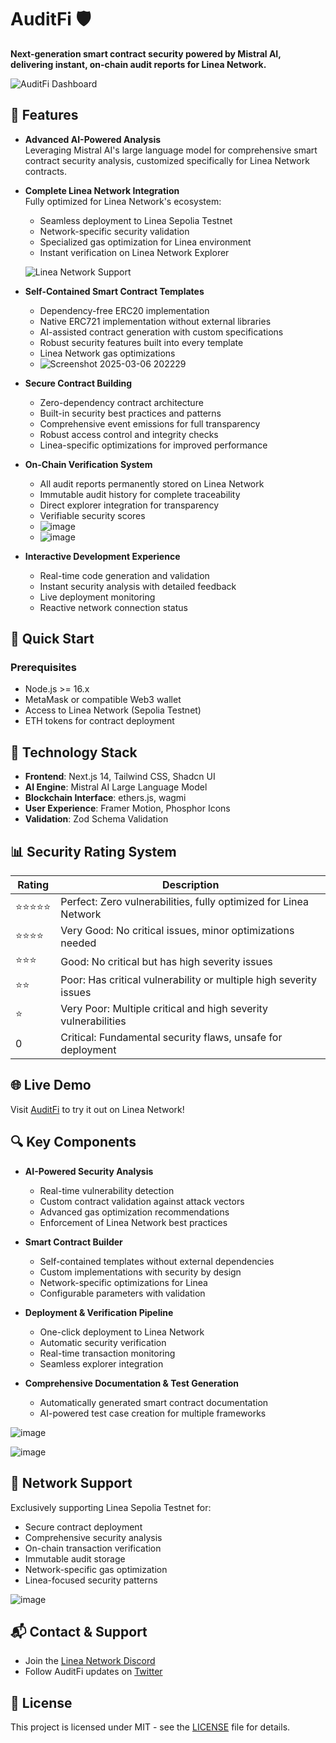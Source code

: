 # AuditFi 🛡️

**Next-generation smart contract security powered by Mistral AI, delivering instant, on-chain audit reports for Linea Network.**

![AuditFi Dashboard](https://github.com/user-attachments/assets/f35a7bc8-3a5a-43a3-a931-1cae9facf9bf)

## 🌟 Features

- **Advanced AI-Powered Analysis**  
  Leveraging Mistral AI's large language model for comprehensive smart contract security analysis, customized specifically for Linea Network contracts.

- **Complete Linea Network Integration**  
  Fully optimized for Linea Network's ecosystem:
  - Seamless deployment to Linea Sepolia Testnet
  - Network-specific security validation
  - Specialized gas optimization for Linea environment
  - Instant verification on Linea Network Explorer
  
  ![Linea Network Support](https://github.com/user-attachments/assets/e14ab2ae-90b1-43aa-ab08-c931eb42045d)

- **Self-Contained Smart Contract Templates**
  - Dependency-free ERC20 implementation
  - Native ERC721 implementation without external libraries
  - AI-assisted contract generation with custom specifications
  - Robust security features built into every template
  - Linea Network gas optimizations
  - ![Screenshot 2025-03-06 202229](https://github.com/user-attachments/assets/9208b0bb-8b01-46ce-9227-6042d38ddde6)

- **Secure Contract Building**
  - Zero-dependency contract architecture
  - Built-in security best practices and patterns
  - Comprehensive event emissions for full transparency
  - Robust access control and integrity checks
  - Linea-specific optimizations for improved performance

- **On-Chain Verification System**  
  - All audit reports permanently stored on Linea Network
  - Immutable audit history for complete traceability
  - Direct explorer integration for transparency
  - Verifiable security scores
  - ![image](https://github.com/user-attachments/assets/a38973b8-3ff5-4f19-aa07-a03671303f3b)
  - ![image](https://github.com/user-attachments/assets/0fa36ed0-8ee6-43ab-b8e6-28b4a9dfcfef)

- **Interactive Development Experience**
  - Real-time code generation and validation
  - Instant security analysis with detailed feedback
  - Live deployment monitoring
  - Reactive network connection status

## 🚀 Quick Start

### Prerequisites
- Node.js >= 16.x
- MetaMask or compatible Web3 wallet
- Access to Linea Network (Sepolia Testnet)
- ETH tokens for contract deployment

## 🔧 Technology Stack

- **Frontend**: Next.js 14, Tailwind CSS, Shadcn UI
- **AI Engine**: Mistral AI Large Language Model
- **Blockchain Interface**: ethers.js, wagmi
- **User Experience**: Framer Motion, Phosphor Icons
- **Validation**: Zod Schema Validation

## 📊 Security Rating System

| Rating | Description |
|--------|-------------|
| ⭐⭐⭐⭐⭐ | Perfect: Zero vulnerabilities, fully optimized for Linea Network |
| ⭐⭐⭐⭐ | Very Good: No critical issues, minor optimizations needed |
| ⭐⭐⭐ | Good: No critical but has high severity issues |
| ⭐⭐ | Poor: Has critical vulnerability or multiple high severity issues |
| ⭐ | Very Poor: Multiple critical and high severity vulnerabilities |
| 0 | Critical: Fundamental security flaws, unsafe for deployment |

## 🌐 Live Demo
Visit [AuditFi](https://auditfi-linea.netlify.app/) to try it out on Linea Network!

## 🔍 Key Components

- **AI-Powered Security Analysis**
  - Real-time vulnerability detection
  - Custom contract validation against attack vectors
  - Advanced gas optimization recommendations
  - Enforcement of Linea Network best practices

- **Smart Contract Builder**
  - Self-contained templates without external dependencies
  - Custom implementations with security by design
  - Network-specific optimizations for Linea
  - Configurable parameters with validation

- **Deployment & Verification Pipeline**
  - One-click deployment to Linea Network
  - Automatic security verification
  - Real-time transaction monitoring
  - Seamless explorer integration

- **Comprehensive Documentation & Test Generation**
  - Automatically generated smart contract documentation
  - AI-powered test case creation for multiple frameworks

![image](https://github.com/user-attachments/assets/55b934a4-7fd5-42ff-ad19-a2430e508a90)

![image](https://github.com/user-attachments/assets/252eecc8-9bec-4b20-95cc-4125ae6f41ae)

## 🔗 Network Support

Exclusively supporting Linea Sepolia Testnet for:
- Secure contract deployment
- Comprehensive security analysis
- On-chain transaction verification
- Immutable audit storage
- Network-specific gas optimization
- Linea-focused security patterns

![image](https://github.com/user-attachments/assets/cb47e089-9035-483f-a6e8-ac3cdd125b24)

## 📬 Contact & Support

- Join the [Linea Network Discord](https://discord.gg/linea)
- Follow AuditFi updates on [Twitter](https://x.com/AuditFi_ai)

## 📄 License

This project is licensed under MIT - see the [LICENSE](LICENSE) file for details.
